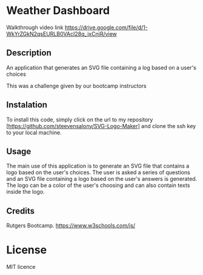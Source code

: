 # Weather Dashboard

Walkthrough video link
https://drive.google.com/file/d/1-WkYrZGkN2qsEURLB0VAcI28q_jxCniR/view

## Description

An application that generates an SVG file containing a log based on a user's choices

This was a challenge given by our bootcamp instructors

## Instalation

To install this code, simply click on the url to my repository [https://github.com/steevensalony/SVG-Logo-Maker] and clone the ssh key to your local machine. 

## Usage

The main use of this application is to generate an SVG file that contains a logo based on the user's choices. The user is asked a series of questions and an SVG file containing a logo based on the user's answers is generated. The logo can be a color of the user's choosing and can also contain texts inside the logo.

## Credits

Rutgers Bootcamp.
https://www.w3schools.com/js/

# License

MIT licence
